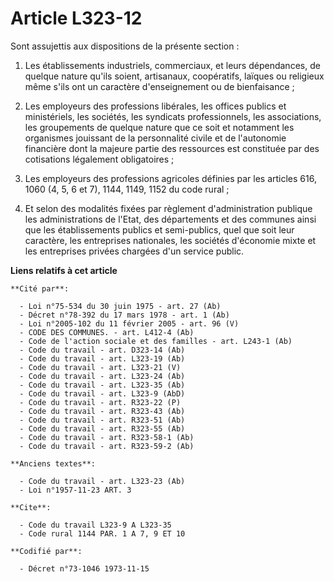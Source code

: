 # Article L323-12

Sont assujettis aux dispositions de la présente section :

1. Les établissements industriels, commerciaux, et leurs dépendances, de quelque nature qu'ils soient, artisanaux,
coopératifs, laïques ou religieux même s'ils ont un caractère d'enseignement ou de bienfaisance ;

2. Les employeurs des professions libérales, les offices publics et ministériels, les sociétés, les syndicats professionnels,
les associations, les groupements de quelque nature que ce soit et notamment les organismes jouissant de la personnalité
civile et de l'autonomie financière dont la majeure partie des ressources est constituée par des cotisations légalement
obligatoires ;

3. Les employeurs des professions agricoles définies par les articles 616, 1060 (4, 5, 6 et 7), 1144, 1149, 1152 du code
rural ;

4. Et selon des modalités fixées par règlement d'administration publique les administrations de l'Etat, des départements et
des communes ainsi que les établissements publics et semi-publics, quel que soit leur caractère, les entreprises nationales,
les sociétés d'économie mixte et les entreprises privées chargées d'un service public.

**Liens relatifs à cet article**

	**Cité par**:

	  - Loi n°75-534 du 30 juin 1975 - art. 27 (Ab)
	  - Décret n°78-392 du 17 mars 1978 - art. 1 (Ab)
	  - Loi n°2005-102 du 11 février 2005 - art. 96 (V)
	  - CODE DES COMMUNES. - art. L412-4 (Ab)
	  - Code de l'action sociale et des familles - art. L243-1 (Ab)
	  - Code du travail - art. D323-14 (Ab)
	  - Code du travail - art. L323-19 (Ab)
	  - Code du travail - art. L323-21 (V)
	  - Code du travail - art. L323-24 (Ab)
	  - Code du travail - art. L323-35 (Ab)
	  - Code du travail - art. L323-9 (AbD)
	  - Code du travail - art. R323-22 (P)
	  - Code du travail - art. R323-43 (Ab)
	  - Code du travail - art. R323-51 (Ab)
	  - Code du travail - art. R323-55 (Ab)
	  - Code du travail - art. R323-58-1 (Ab)
	  - Code du travail - art. R323-59-2 (Ab)

	**Anciens textes**:

	  - Code du travail - art. L323-23 (Ab)
	  - Loi n°1957-11-23 ART. 3

	**Cite**:

	  - Code du travail L323-9 A L323-35
	  - Code rural 1144 PAR. 1 A 7, 9 ET 10

	**Codifié par**:

	  - Décret n°73-1046 1973-11-15
